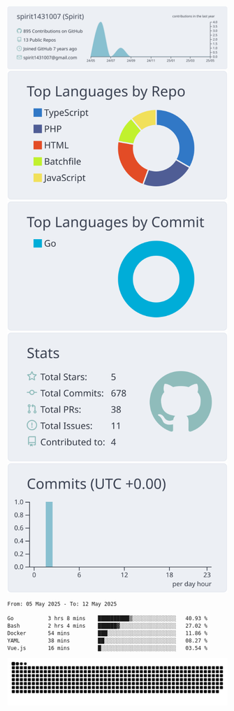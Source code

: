 [![](https://raw.githubusercontent.com/spirit1431007/spirit1431007/master/profile-summary-card-output/nord_bright/0-profile-details.svg)](https://git.io/spiritx)
[![](https://raw.githubusercontent.com/spirit1431007/spirit1431007/master/profile-summary-card-output/nord_bright/1-repos-per-language.svg)](https://git.io/spiritx) [![](https://raw.githubusercontent.com/spirit1431007/spirit1431007/master/profile-summary-card-output/nord_bright/2-most-commit-language.svg)](https://git.io/spiritx)
[![](https://raw.githubusercontent.com/spirit1431007/spirit1431007/master/profile-summary-card-output/nord_bright/3-stats.svg)](https://git.io/spiritx) [![](https://raw.githubusercontent.com/spirit1431007/spirit1431007/master/profile-summary-card-output/nord_bright/4-productive-time.svg)](https://git.io/spiritx)

<!--START_SECTION:waka-->

```txt
From: 05 May 2025 - To: 12 May 2025

Go           3 hrs 8 mins    ██████████▒░░░░░░░░░░░░░░   40.93 %
Bash         2 hrs 4 mins    ██████▓░░░░░░░░░░░░░░░░░░   27.02 %
Docker       54 mins         ███░░░░░░░░░░░░░░░░░░░░░░   11.86 %
YAML         38 mins         ██░░░░░░░░░░░░░░░░░░░░░░░   08.27 %
Vue.js       16 mins         █░░░░░░░░░░░░░░░░░░░░░░░░   03.54 %
```

<!--END_SECTION:waka-->

![contribution](https://github.com/spirit1431007/spirit1431007/blob/output/github-contribution-grid-snake.svg)
